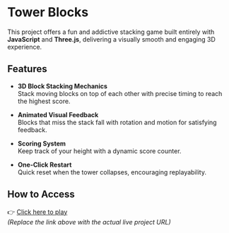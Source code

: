 # Tower Blocks

This project offers a fun and addictive stacking game built entirely with **JavaScript** and **Three.js**, delivering a visually smooth and engaging 3D experience.

## Features

- **3D Block Stacking Mechanics**  
  Stack moving blocks on top of each other with precise timing to reach the highest score.

- **Animated Visual Feedback**  
  Blocks that miss the stack fall with rotation and motion for satisfying feedback.

- **Scoring System**  
  Keep track of your height with a dynamic score counter.

- **One-Click Restart**  
  Quick reset when the tower collapses, encouraging replayability.

## How to Access

👉 [Click here to play](https://seu-link-aqui.com)  
*(Replace the link above with the actual live project URL)*
